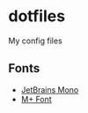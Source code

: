 # dotfiles
My config files


## Fonts

* [JetBrains Mono](https://www.jetbrains.com/lp/mono/)
* [M+ Font](https://mplusfonts.github.io/)